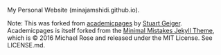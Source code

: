My Personal Website (minajamshidi.github.io). 



Note: This was forked from  [academicpages](https://github.com/academicpages/academicpages.github.io) by [Stuart Geiger](https://github.com/staeiou). Academicpages is itself forked from the [Minimal Mistakes Jekyll Theme](https://mmistakes.github.io/minimal-mistakes/), which is © 2016 Michael Rose and released under the MIT License. See LICENSE.md.


